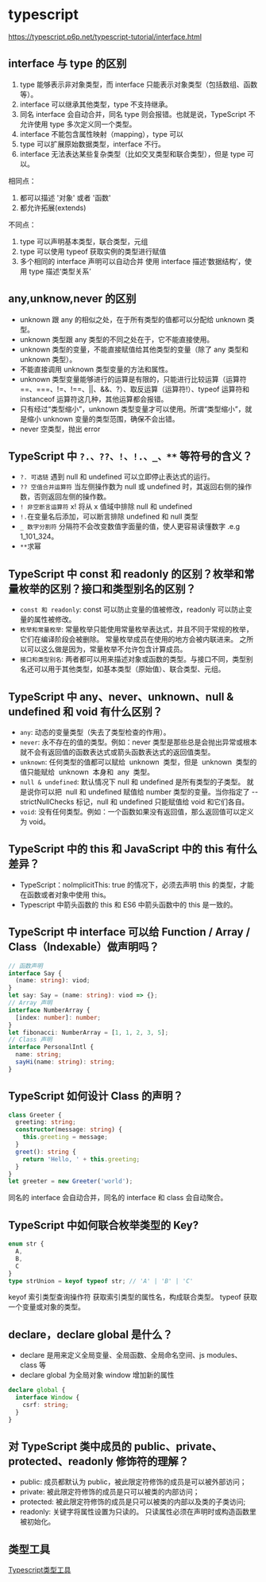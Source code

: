 # typescript

<https://typescript.p6p.net/typescript-tutorial/interface.html>

## interface 与 type 的区别

1. type 能够表示非对象类型，而 interface 只能表示对象类型（包括数组、函数等）。
2. interface 可以继承其他类型，type 不支持继承。
3. 同名 interface 会自动合并，同名 type 则会报错。也就是说，TypeScript 不允许使用 type 多次定义同一个类型。
4. interface 不能包含属性映射（mapping），type 可以
5. type 可以扩展原始数据类型，interface 不行。
6. interface 无法表达某些复杂类型（比如交叉类型和联合类型），但是 type 可以。

相同点：

1. 都可以描述 '对象' 或者 '函数'
2. 都允许拓展(extends)

不同点：

1. type 可以声明基本类型，联合类型，元组
2. type 可以使用 typeof 获取实例的类型进行赋值
3. 多个相同的 interface 声明可以自动合并
   使用 interface 描述‘数据结构’，使用 type 描述‘类型关系’

## any,unknow,never 的区别

- unknown 跟 any 的相似之处，在于所有类型的值都可以分配给 unknown 类型。
- unknown 类型跟 any 类型的不同之处在于，它不能直接使用。
- unknown 类型的变量，不能直接赋值给其他类型的变量（除了 any 类型和 unknown 类型）。
- 不能直接调用 unknown 类型变量的方法和属性。
- unknown 类型变量能够进行的运算是有限的，只能进行比较运算（运算符==、===、!=、!==、||、&&、?）、取反运算（运算符!）、typeof 运算符和 instanceof 运算符这几种，其他运算都会报错。
- 只有经过“类型缩小”，unknown 类型变量才可以使用。所谓“类型缩小”，就是缩小 unknown 变量的类型范围，确保不会出错。
- never 空类型，抛出 error

## TypeScript 中 `?.、??、!、!.、_、**` 等符号的含义？

- `?. 可选链` 遇到 null 和 undefined 可以立即停止表达式的运行。
- `?? 空值合并运算符` 当左侧操作数为 null 或 undefined 时，其返回右侧的操作数，否则返回左侧的操作数。
- `! 非空断言运算符` x! 将从 x 值域中排除 null 和 undefined
- `!.`在变量名后添加，可以断言排除 undefined 和 null 类型
- `_ 数字分割符` 分隔符不会改变数值字面量的值，使人更容易读懂数字 .e.g 1_101_324。
- `**`求幂

## TypeScript 中 const 和 readonly 的区别？枚举和常量枚举的区别？接口和类型别名的区别？

- `const 和 readonly`: const 可以防止变量的值被修改，readonly 可以防止变量的属性被修改。
- `枚举和常量枚举`: 常量枚举只能使用常量枚举表达式，并且不同于常规的枚举，它们在编译阶段会被删除。 常量枚举成员在使用的地方会被内联进来。 之所以可以这么做是因为，常量枚举不允许包含计算成员。
- `接口和类型别名`: 两者都可以用来描述对象或函数的类型。与接口不同，类型别名还可以用于其他类型，如基本类型（原始值）、联合类型、元组。

## TypeScript 中 any、never、unknown、null & undefined 和 void 有什么区别？

- `any`: 动态的变量类型（失去了类型检查的作用）。
- `never`: 永不存在的值的类型。例如：never 类型是那些总是会抛出异常或根本就不会有返回值的函数表达式或箭头函数表达式的返回值类型。
- `unknown`: 任何类型的值都可以赋给  unknown  类型，但是  unknown  类型的值只能赋给  unknown  本身和  any  类型。
- `null & undefined`: 默认情况下 null 和 undefined 是所有类型的子类型。 就是说你可以把  null 和 undefined 赋值给 number 类型的变量。当你指定了 --strictNullChecks 标记，null 和 undefined 只能赋值给 void 和它们各自。
- `void`: 没有任何类型。例如：一个函数如果没有返回值，那么返回值可以定义为 void。

## TypeScript 中的 this 和 JavaScript 中的 this 有什么差异？

- TypeScript：noImplicitThis: true 的情况下，必须去声明 this 的类型，才能在函数或者对象中使用 this。
- Typescript 中箭头函数的 this 和 ES6 中箭头函数中的 this 是一致的。

## TypeScript 中 interface 可以给 Function / Array / Class（Indexable）做声明吗？

```ts
// 函数声明
interface Say {
  (name: string): viod;
}
let say: Say = (name: string): viod => {};
// Array 声明
interface NumberArray {
  [index: number]: number;
}
let fibonacci: NumberArray = [1, 1, 2, 3, 5];
// Class 声明
interface PersonalIntl {
  name: string;
  sayHi(name: string): string;
}
```

## TypeScript 如何设计 Class 的声明？

```ts
class Greeter {
  greeting: string;
  constructor(message: string) {
    this.greeting = message;
  }
  greet(): string {
    return 'Hello, ' + this.greeting;
  }
}
let greeter = new Greeter('world');
```

同名的 interface 会自动合并，同名的 interface 和 class 会自动聚合。

## TypeScript 中如何联合枚举类型的 Key?

```ts
enum str {
  A,
  B,
  C
}
type strUnion = keyof typeof str; // 'A' | 'B' | 'C'
```

keyof 索引类型查询操作符 获取索引类型的属性名，构成联合类型。
typeof 获取一个变量或对象的类型。

## declare，declare global 是什么？

- declare 是用来定义全局变量、全局函数、全局命名空间、js modules、class 等
- declare global 为全局对象 window 增加新的属性

```ts
declare global {
  interface Window {
    csrf: string;
  }
}
```

## 对 TypeScript 类中成员的 public、private、protected、readonly 修饰符的理解？

- public: 成员都默认为 public，被此限定符修饰的成员是可以被外部访问；
- private: 被此限定符修饰的成员是只可以被类的内部访问；
- protected: 被此限定符修饰的成员是只可以被类的内部以及类的子类访问;
- readonly: 关键字将属性设置为只读的。 只读属性必须在声明时或构造函数里被初始化。

## 类型工具

[Typescript类型工具](#/code/typescriptUtil.md)
